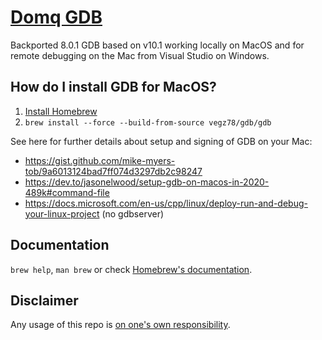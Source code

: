 # [Domq GDB](https://github.com/domq/homebrew-gdb)
Backported 8.0.1 GDB based on v10.1 working locally on MacOS and for remote debugging on the Mac from Visual Studio on Windows.

## How do I install GDB for MacOS?
1. [Install Homebrew](https://docs.brew.sh/Installation)
2. `brew install --force --build-from-source vegz78/gdb/gdb`

See here for further details about setup and signing of GDB on your Mac:
- https://gist.github.com/mike-myers-tob/9a6013124bad7ff074d3297db2c98247
- https://dev.to/jasonelwood/setup-gdb-on-macos-in-2020-489k#command-file
- https://docs.microsoft.com/en-us/cpp/linux/deploy-run-and-debug-your-linux-project (no gdbserver)

## Documentation
`brew help`, `man brew` or check [Homebrew's documentation](https://docs.brew.sh).

## Disclaimer
Any usage of this repo is [on one's own responsibility](https://www.merriam-webster.com/dictionary/on%20one%27s%20own%20responsibility).

